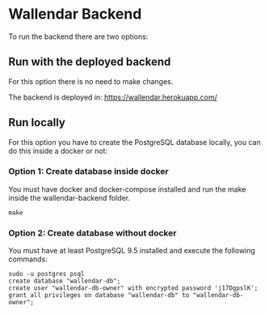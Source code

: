 # Wallendar Backend

To run the backend there are two options:

## Run with the deployed backend

For this option there is no need to make changes. 

The backend is deployed in: https://wallendar.herokuapp.com/

## Run locally

For this option you have to create the PostgreSQL database locally, you can do this inside a docker or not:

### Option 1: Create database inside docker

You must have docker and docker-compose installed and run the make inside the wallendar-backend folder.
```
make
```

### Option 2: Create database without docker

You must have at least PostgreSQL 9.5 installed and execute the following commands:

```
sudo -u postgres psql
create database "wallendar-db";
create user "wallendar-db-owner" with encrypted password 'j17DgpslK';
grant all privileges on database "wallendar-db" to "wallendar-db-owner";
```
